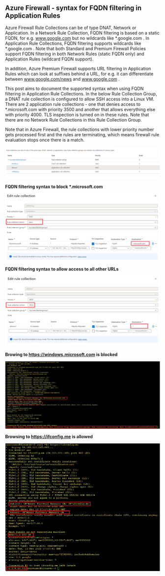## Azure Firewall - syntax for FQDN filtering in Application Rules

Azure Firewall Rule Collections can be of type DNAT, Network or Application. In a Network Rule Collection, FQDN filtering is based on a static FQDN, for e.g. www.google.com but no wildcards like \*.google.com . In Application Rule Collections, FQDN filtering supports wildcards like \*.google.com . Note that both Standard and Premium Firewall Policies support FQDN filtering in both Network Rules (static FQDN only) and Application Rules (wildcard FQDN support).

In addition, Azure Premium Firewall supports URL filtering in Application Rules which can look at suffixes behind a URL, for e.g. it can differentiate between www.google.com/news and www.google.com .

This post aims to document the supported syntax when using FQDN filtering in Application Rule Collections. In the below Rule Collection Group, a DNAT rule collection is configured to allow SSH access into a Linux VM. There are 2 application rule collections - one that denies access to \*.microsoft.com with priority 3500 and another that allows everything else with priority 4000. TLS inspection is turned on in these rules. Note that there are no Network Rule Collections in this Rule Collection Group. 

Note that in Azure Firewall, the rule collections with lower priority number gets processed first and the rules are terminating, which means firewall rule evaluation stops once there is a match.

![ruleset.png](https://github.com/chianw/chianw/blob/main/ruleset.png)



**FQDN filtering syntax to block \*.microsoft.com**


![denyapplicationrule.png](https://github.com/chianw/chianw/blob/main/denyapplicationrule.png)


**FQDN filtering syntax to allow access to all other URLs**

![allowapplicationrule.png](https://github.com/chianw/chianw/blob/main/allowapplicationrule.png)


**Browing to https://windows.microsoft.com is blocked**

![blockresult.png](https://github.com/chianw/chianw/blob/main/blockresult.png)

**Browsing to https://ifconfig.me is allowed**

![allowresult.png](https://github.com/chianw/chianw/blob/main/allowresult.png)

